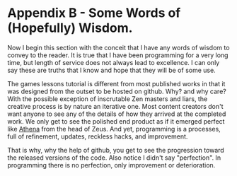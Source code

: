 # Appendix B - Some Words of (Hopefully) Wisdom.

Now I begin this section with the conceit that I have any words of wisdom to
convey to the reader. It is true that I have been programming for a very long
time, but length of service does not always lead to excellence. I can only
say these are truths that I know and hope that they will be of some use.

The games lessons tutorial is different from most published works in that it
was designed from the outset to be hosted on github. Why? and why care? With
the possible exception of inscrutable Zen masters and liars, the creative
process is by nature an iterative one. Most content creators don't want anyone
to see any of the details of how they arrived at the completed work. We only
get to see the polished end product as if it emerged perfect like
[Athena](https://en.wikipedia.org/wiki/Athena#Birth) from the head of Zeus.
And yet, programming is a processes, full of refinement, updates, reckless
hacks, and improvement.

That is why, why the help of github, you get to see the progression toward the
released versions of the code. Also notice I didn't say "perfection". In
programming there is no perfection, only improvement or deterioration.
